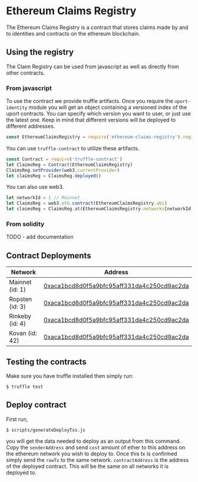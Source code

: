 # Ethereum Claims Registry
The Ethereum Claims Registry is a contract that stores claims made by and to identities and contracts on the ethereum blockchain.

## Using the registry
The Claim Registry can be used from javascript as well as directly from other contracts.

### From javascript
To use the contract we provide truffle artifacts. Once you require the `uport-identity` module you will get an object containing a versioned index of the uport contracts. You can specify which version you want to user, or just use the latest one. Keep in mind that different versions will be deployed to different addresses.
```javascript
const EthereumClaimsRegistry = require('ethereum-claims-registry').registry
```

 You can use `truffle-contract` to utilize these artifacts.
```javascript
const Contract = require('truffle-contract')
let ClaimsReg = Contract(EthereumClaimsRegistry)
ClaimsReg.setProvider(web3.currentProvider)
let claimsReg = ClaimsReg.deployed()
```
You can also use web3.
```javascript
let networkId = 1 // Mainnet
let ClaimsReg = web3.eth.contract(EthereumClaimsRegistry.abi)
let claimsReg = ClaimsReg.at(EthereumClaimsRegistry.networks[networkId].address)
```

### From solidity
TODO - add documentation


## Contract Deployments
|Network|Address|
| --|--|
|Mainnet (id: 1)|[0xaca1bcd8d0f5a9bfc95aff331da4c250cd9ac2da](https://etherscan.io/address/0xaca1bcd8d0f5a9bfc95aff331da4c250cd9ac2da)|
|Ropsten (id: 3)|[0xaca1bcd8d0f5a9bfc95aff331da4c250cd9ac2da](https://ropsten.etherscan.io/address/0xaca1bcd8d0f5a9bfc95aff331da4c250cd9ac2da)|
|Rinkeby (id: 4)|[0xaca1bcd8d0f5a9bfc95aff331da4c250cd9ac2da](https://rinkeby.etherscan.io/address/0xaca1bcd8d0f5a9bfc95aff331da4c250cd9ac2da)|
|Kovan (id: 42)|[0xaca1bcd8d0f5a9bfc95aff331da4c250cd9ac2da](https://kovan.etherscan.io/address/0xaca1bcd8d0f5a9bfc95aff331da4c250cd9ac2da)|


## Testing the contracts

Make sure you have truffle installed then simply run:
```
$ truffle test
```

## Deploy contract
First run,
```
$ scripts/generateDeployTxs.js
```
you will get the data needed to deploy as an output from this command. Copy the `senderAddress` and send `cost` amount of ether to this address on the ethereum network you wish to deploy to. Once this tx is confirmed simply send the `rawTx` to the same network. `contractAddress` is the address of the deployed contract. This will be the same on all networks it is deployed to.
